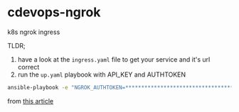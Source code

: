 # cdevops-ngrok

k8s ngrok ingress

TLDR;

1. have a look at the `ingress.yaml` file to get your service and it's url correct
2. run the `up.yaml` playbook with API_KEY and AUTHTOKEN

```bash
ansible-playbook -e "NGROK_AUTHTOKEN=************************************ NGROK_API_KEY=***************************************" up.yaml"
```

from [this article](https://blog.techiescamp.com/using-ngrok-with-kubernetes/)

